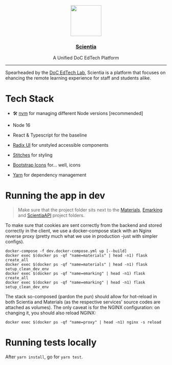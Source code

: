 <div align="center">
  <a href="https://www.scientia.doc.ic.ac.uk">
    <img src="https://scientia.doc.ic.ac.uk/images/logo.svg" height="96">
    <div align="center">
      <h3>Scientia</h3>
    </div>
  </a>
  <div align="center">A Unified DoC EdTech Platform</div>
</div>

---

Spearheaded by the [DoC EdTech Lab](https://edtech.pages.doc.ic.ac.uk/), Scientia is a platform that focuses on ehancing the remote learning experience for staff and students alike.

# Tech Stack

- 🛠 [nvm](https://github.com/nvm-sh/nvm) for managing different Node versions [recommended]

- Node 16
- React & Typescript for the baseline
- [Radix UI](https://www.radix-ui.com/) for unstyled accessible components
- [Stitches](https://stitches.dev/) for styling
- [Bootstrap Icons](https://icons.getbootstrap.com/) for... well, icons
- [Yarn](https://yarnpkg.com/) for dependency management


# Running the app in dev

> Make sure that the project folder sits next to the [Materials](https://gitlab.doc.ic.ac.uk/edtech/materials), [Emarking](https://gitlab.doc.ic.ac.uk/edtech/emarking) and [ScientiaAPI](https://gitlab.doc.ic.ac.uk/edtech/scientia-api) project folders. 

To make sure that cookies are sent correctly from the backend and stored correctly in the client, we use a docker-compose
stack with an Nginx reverse proxy (pretty much what we use in production -just with simpler configs).

```shell
docker-compose -f dev.docker-compose.yml up [--build]
docker exec $(docker ps -qf "name=materials" | head -n1) flask create_all
docker exec $(docker ps -qf "name=materials" | head -n1) flask setup_clean_dev_env
docker exec $(docker ps -qf "name=emarking" | head -n1) flask create_all
docker exec $(docker ps -qf "name=emarking" | head -n1) flask setup_clean_dev_env
```

The stack so-composed (pardon the pun) should allow for hot-reload in both Scientia and Materials (as the respective services' source codes are attached as volumes).
The only caveat is for the NGINX configuration: on changing it, you should also reload NGINX:

```shell
docker exec $(docker ps -qf "name=proxy" | head -n1) nginx -s reload
```


# Running tests locally

After `yarn install`, go for `yarn test`.

